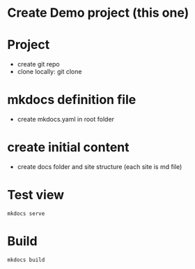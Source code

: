 # Create Demo project (this one)

# Project
- create git repo
- clone locally: git clone <url>

# mkdocs definition file
- create mkdocs.yaml in root folder 

# create initial content 
- create docs folder and site structure (each site is md file)

# Test view
```
mkdocs serve
```


# Build
```
mkdocs build
```